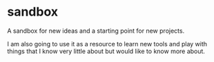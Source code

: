 # sandbox

A sandbox for new ideas and a starting point for new projects.

I am also going to use it as a resource to learn new tools and play with things that I know very little about but would like to know more about.

